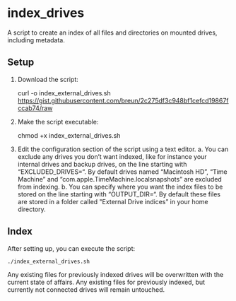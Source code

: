 # index_drives

A script to create an index of all files and directories on mounted drives, including metadata.

## Setup

1. Download the script:

	curl -o index_external_drives.sh https://gist.githubusercontent.com/breun/2c275df3c948bf1cefcd19867fccab74/raw

2. Make the script executable:

	chmod +x index_external_drives.sh

3. Edit the configuration section of the script using a text editor.
	a. You can exclude any drives you don’t want indexed, like for instance your internal drives and backup drives, on the line starting with “EXCLUDED_DRIVES=“. By default drives named “Macintosh HD”, “Time Machine” and “com.apple.TimeMachine.localsnapshots” are excluded from indexing.
	b. You can specify where you want the index files to be stored on the line starting with “OUTPUT_DIR=“. By default these files are stored in a folder called "External Drive indices” in your home directory.

## Index

After setting up, you can execute the script:

	./index_external_drives.sh

Any existing files for previously indexed drives will be overwritten with the current state of affairs. Any existing files for previously indexed, but currently not connected drives will remain untouched.

